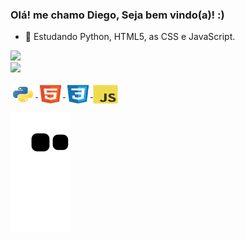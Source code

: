 ### Olá! me chamo Diego, Seja bem vindo(a)! :)


- 🌱 Estudando Python, HTML5, as CSS e JavaScript.

<div style="display: flex; justify-content: space-between; ">
  <a href="https://github.com/Dhyigo">
    <img style="display: inline-block; width: 49%;" src="https://github-readme-stats.vercel.app/api?username=Dhyigo&show_icons=true&theme=dark&include_all_commits=true&count_private=true&title_color=true">
    <img style="display: inline-block; width: 48%;" src="https://github-readme-stats.vercel.app/api/top-langs/?username=Dhyigo&layout=compact&langs_count=7&theme=dark&title_color=red">
  </a>
</div>
<br>
<div style="display: inline_block">
  <a href="https://github.com/Dhyigo">
  <img align="center" alt="Python-LOGO" height="30" width="40" src="https://raw.githubusercontent.com/devicons/devicon/master/icons/python/python-original.svg">
  <img align="center" alt="HTML-LOGO" height="30" width="40" src="https://raw.githubusercontent.com/devicons/devicon/master/icons/html5/html5-original.svg">
  <img align="center" alt="CSS-LOGO" height="30" width="40" src="https://raw.githubusercontent.com/devicons/devicon/master/icons/css3/css3-original.svg">
  <img align="center" alt="JavaScript-LOGO" height="30" width="40" src="https://raw.githubusercontent.com/devicons/devicon/master/icons/javascript/javascript-original.svg">
  </a>
</div>
  
![Snake animation](https://github.com/Dhyigo/Dhyigo/blob/output/github-contribution-grid-snake.svg)
